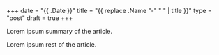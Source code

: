 +++
date = "{{ .Date }}"
title = "{{ replace .Name "-" " " | title }}"
type = "post"
draft = true
+++

Lorem ipsum summary of the article.
<!--more-->
Lorem ipsum rest of the article.
